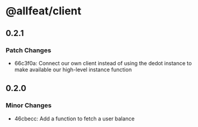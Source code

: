 # @allfeat/client

## 0.2.1

### Patch Changes

- 66c3f0a: Connect our own client instead of using the dedot instance to make available our high-level instance function

## 0.2.0

### Minor Changes

- 46cbecc: Add a function to fetch a user balance
